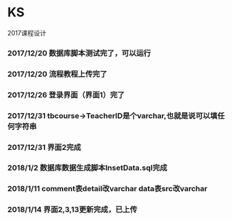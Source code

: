 # KS
2017课程设计
### 2017/12/20 数据库脚本测试完了，可以运行
### 2017/12/20 流程教程上传完了
### 2017/12/26 登录界面（界面1）完了
### 2017/12/31 tbcourse->TeacherID是个varchar,也就是说可以填任何字符串
### 2017/12/31 界面2完成
### 2018/1/2 数据库数据生成脚本InsetData.sql完成
### 2018/1/11 comment表detail改varchar  data表src改varchar
### 2018/1/14 界面2,3,13更新完成，已上传
